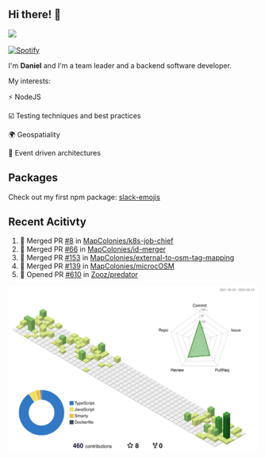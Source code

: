 ## Hi there! 👋

<p>
  <img src="https://github-readme-stats.vercel.app/api?username=syncush&theme=tokyonight">
</p>

[![Spotify](https://novatorem-rust.vercel.app/api/spotify)](https://open.spotify.com/user/syncush)

I'm **Daniel** and I'm a team leader and a backend software developer.

My interests:

⚡ NodeJS

☑️ Testing techniques and best practices

🌍 Geospatiality

🧠 Event driven architectures

## Packages
Check out my first npm package: [slack-emojis](https://www.npmjs.com/package/slack-emojis)

## Recent Acitivty
<!--START_SECTION:activity-->
1. 🎉 Merged PR [#8](https://github.com/MapColonies/k8s-job-chief/pull/8) in [MapColonies/k8s-job-chief](https://github.com/MapColonies/k8s-job-chief)
2. 🎉 Merged PR [#66](https://github.com/MapColonies/id-merger/pull/66) in [MapColonies/id-merger](https://github.com/MapColonies/id-merger)
3. 🎉 Merged PR [#153](https://github.com/MapColonies/external-to-osm-tag-mapping/pull/153) in [MapColonies/external-to-osm-tag-mapping](https://github.com/MapColonies/external-to-osm-tag-mapping)
4. 🎉 Merged PR [#139](https://github.com/MapColonies/microcOSM/pull/139) in [MapColonies/microcOSM](https://github.com/MapColonies/microcOSM)
5. 💪 Opened PR [#610](https://github.com/Zooz/predator/pull/610) in [Zooz/predator](https://github.com/Zooz/predator)
<!--END_SECTION:activity-->

![contrib](./profile-3d-contrib/profile-green-animate.svg)
